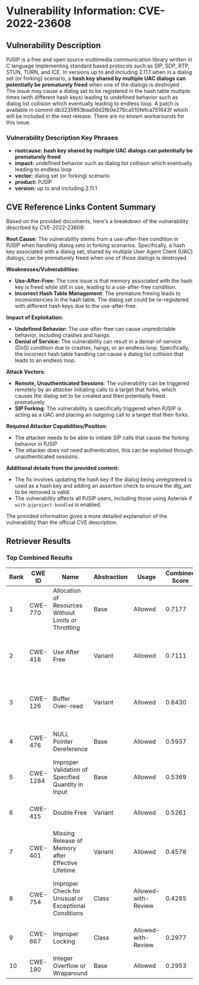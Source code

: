 # Vulnerability Information: CVE-2022-23608

## Vulnerability Description
PJSIP is a free and open source multimedia communication library written in C language implementing standard based protocols such as SIP, SDP, RTP, STUN, TURN, and ICE. In versions up to and including 2.11.1 when in a dialog set (or forking) scenario, a **hash key shared by multiple UAC dialogs can potentially be prematurely freed** when one of the dialogs is destroyed . The issue may cause a dialog set to be registered in the hash table multiple times (with different hash keys) leading to undefined behavior such as dialog list collision which eventually leading to endless loop. A patch is available in commit db3235953baa56d2fb0e276ca510fefca751643f which will be included in the next release. There are no known workarounds for this issue.

### Vulnerability Description Key Phrases
- **rootcause:** **hash key shared by multiple UAC dialogs can potentially be prematurely freed**
- **impact:** undefined behavior such as dialog list collision which eventually leading to endless loop
- **vector:** dialog set (or forking) scenario
- **product:** PJSIP
- **version:** up to and including 2.11.1

## CVE Reference Links Content Summary
Based on the provided documents, here's a breakdown of the vulnerability described by CVE-2022-23608:

**Root Cause:**
The vulnerability stems from a use-after-free condition in PJSIP when handling dialog sets in forking scenarios. Specifically, a hash key associated with a dialog set, shared by multiple User Agent Client (UAC) dialogs, can be prematurely freed when one of those dialogs is destroyed.

**Weaknesses/Vulnerabilities:**
*   **Use-After-Free:** The core issue is that memory associated with the hash key is freed while still in use, leading to a use-after-free condition.
*   **Incorrect Hash Table Management**: The premature freeing leads to inconsistencies in the hash table. The dialog set could be re-registered with different hash keys due to the use-after-free.

**Impact of Exploitation:**
*   **Undefined Behavior:** The use-after-free can cause unpredictable behavior, including crashes and hangs.
*   **Denial of Service:** The vulnerability can result in a denial-of-service (DoS) condition due to crashes, hangs, or an endless loop. Specifically, the incorrect hash table handling can cause a dialog list collision that leads to an endless loop.

**Attack Vectors:**
*   **Remote, Unauthenticated Sessions**: The vulnerability can be triggered remotely by an attacker initiating calls to a target that forks, which causes the dialog set to be created and then potentially freed prematurely.
*   **SIP Forking**: The vulnerability is specifically triggered when PJSIP is acting as a UAC and placing an outgoing call to a target that then forks.

**Required Attacker Capabilities/Position:**
*   The attacker needs to be able to initiate SIP calls that cause the forking behavior in PJSIP
*   The attacker does not need authentication, this can be exploited through unauthenticated sessions.

**Additional details from the provided content:**
*   The fix involves updating the hash key if the dialog being unregistered is used as a hash key and adding an assertion check to ensure the dlg_set to be removed is valid.
*   The vulnerability affects all PJSIP users, including those using Asterisk if `with-pjproject-bundled` is enabled.

The provided information gives a more detailed explanation of the vulnerability than the official CVE description.

## Retriever Results

### Top Combined Results

| Rank | CWE ID | Name | Abstraction | Usage | Combined Score | Retrievers | Individual Scores |
|------|--------|------|-------------|-------|---------------|------------|-------------------|
| 1 | CWE-770 | Allocation of Resources Without Limits or Throttling | Base | Allowed | 0.7177 | dense, sparse, graph | dense: 0.381, sparse: 0.507, graph: 0.664 |
| 2 | CWE-416 | Use After Free | Variant | Allowed | 0.7111 | dense, sparse, graph | dense: 0.426, sparse: 0.500, graph: 0.759 |
| 3 | CWE-126 | Buffer Over-read | Variant | Allowed | 0.6430 | dense, sparse, graph | dense: 0.369, sparse: 0.529, graph: 0.586 |
| 4 | CWE-476 | NULL Pointer Dereference | Base | Allowed | 0.5937 | sparse, graph | sparse: 0.497, graph: 0.865 |
| 5 | CWE-1284 | Improper Validation of Specified Quantity in Input | Base | Allowed | 0.5369 | sparse, graph | sparse: 0.526, graph: 0.660 |
| 6 | CWE-415 | Double Free | Variant | Allowed | 0.5261 | sparse, graph | sparse: 0.512, graph: 0.776 |
| 7 | CWE-401 | Missing Release of Memory after Effective Lifetime | Variant | Allowed | 0.4578 | dense, sparse | dense: 0.417, sparse: 0.502 |
| 8 | CWE-754 | Improper Check for Unusual or Exceptional Conditions | Class | Allowed-with-Review | 0.4285 | dense, sparse, graph | dense: 0.377, sparse: 0.565, graph: 0.609 |
| 9 | CWE-667 | Improper Locking | Class | Allowed-with-Review | 0.2977 | dense, sparse | dense: 0.355, sparse: 0.575 |
| 10 | CWE-190 | Integer Overflow or Wraparound | Base | Allowed | 0.2953 | sparse | sparse: 0.516 |

